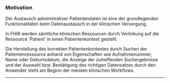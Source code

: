 ### Motivation

Der Austausch administrativer Patientendaten ist eine der grundlegenden Funktionalitäten beim Datenaustausch in der klinischen Versorgung.

In FHIR werden sämtliche klinischen Ressourcen durch Verlinkung auf die Ressource 'Patient' in einen Patientenkontext gestellt.

Die Herstellung des korrekten Patientenkontextes durch Suchen der Patientenressource anhand von Eigenschaften wie Aufnahmenummer, Name oder Geburtsdatum, die Anzeige der zutreffenden Suchergebnisse und der Auswahl bzw. Bestätigung des richtigen Datensatzes durch den Anwender steht am Beginn der meisten klinischen Workflows.

---